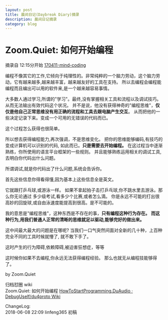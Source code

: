 ```yaml
---
layout: post
title: 晨间日记(Daybreak Diary)摘录
description: 晨间日记摘录
category: blog
---
```


# Zoom.Quiet: 如何开始编程

摘录自 12:15分开始  [170411-mind-coding](https://www.lizhi.fm/3475110/2595774648088179718?u=2650671791068188716)

编程不像其它的工作,它倾向于纯理性的。非常纯粹的一个脑力劳动，这个脑力劳动，它有越来越多,越来越丰富，越来越友好的工具在支持。
所以去编程会编程能编程而且编出可以用的软件来,是一个越来越容易事情。

大多数人通过学习,所谓的"学习"。最终,没有掌握相关工具和流程以及调试技巧。从而无法输出有效代码这个状况。
并不是说，他没有获得神奇的"编程思维"，**仅仅是他自己正常思维没有用正确的流程和工具去跟电脑产生交互**。 从而把他的一些决定记录下来。变成一个可用的无错误的代码而已。

这个过程怎么获得也很简单。

所以想去获得编程能力,再次强调，不是思维变化。
把你的思维能够编码,有技巧的变成计算机可以识别的代码, 如此而已。**只是需要去开始编程。**
在这过程当中逐渐熟练，你所使用的语言平台框架的一些规则。
并且能够熟练运用相关的调试工具,去明白你代码出什么问题。

所谓调试,就是你代码出了什么问题,系统会告诉你。

首先这些信息你得看得懂,因为基本上这些信息全是英文。


它就跟打乒乓球,或游泳一样。
如果不拿起拍子击打乒乓球,你不跳水里去游泳。那么你无论通过
多少级考试,看多少个比赛,或者怎么滴。
你是永远不可能的打出很高妙的回旋球,或自由泳速度能提高到很高。是不可能的。

我的意思是"编程思维"，这种东西是不存在的事，**只有编程这种行为存在。**
**而这种行为,用我们普通人正常的清晰的思维就足以驱动,能够完好的做出来。**

这中间最大最大的问题是在哪呢? 
当我们一口气突然间面对全新的几十种，上百种完全不同的工具时候就懵了, 就不敢下手了。

这时产生的行为障碍,依赖障碍,被迫害狂想症，等等

这时候你如果不去编程,你永远无法获得编程经验。
那么也就无从编程技能够得了。

by Zoom.Quiet


归档怼圈 wiki  
Zoom.Quiet: 如何开始编程  [HowToStartProgramming.DuAudio · DebugUself/du4proto Wiki](https://github.com/DebugUself/du4proto/wiki/HowToStartProgramming.DuAudio)

 
ChangeLog:  
2018-06-08 22:09 linfeng365 初稿  

